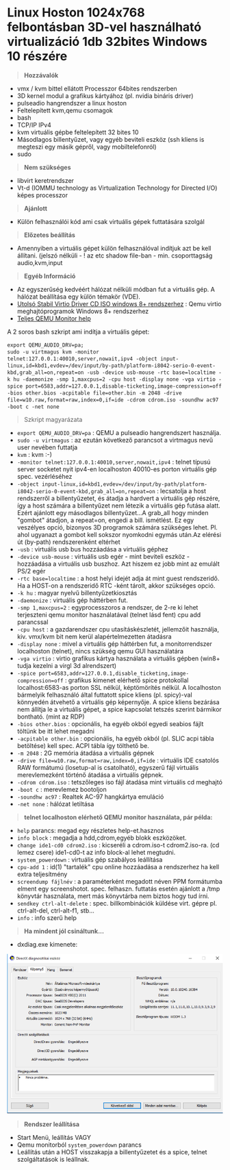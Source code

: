 # Linux Hoston 1024x768 felbontásban 3D-vel használható virtualizáció 1db 32bites Windows 10 részére

> **Hozzávalók**

  * vmx / kvm bittel ellátott Processzor 64bites rendszerben
  * 3D kernel modul a grafikus kártyához (pl. nvidia bináris driver)
  * pulseadio hangrendszer a linux hoston
  * Feltelepített kvm,qemu csomagok
  * bash
  * TCP/IP IPv4
  * kvm virtuális gépbe feltelepített 32 bites 10
  * Másodlagos billentyűzet, vagy egyéb beviteli eszköz (ssh kliens is megteszi egy másik gépről, vagy mobiltelefonról)
  * sudo

> **Nem szükséges**

  * libvirt keretrendszer
  * Vt-d (IOMMU technology as Virtualization Technology for Directed I/O) képes processzor

> **Ajánlott**

  * Külön felhasználói kód ami csak virtuális gépek futtatására szolgál

> **Előzetes beállítás**

  * Amennyiben a virtuális gépet külön felhasználóval indítjuk azt be kell állítani. (jelszó nélküli - ! az etc shadow file-ban - min. csoporttagság audio,kvm,input

> **Egyéb Információ**

  * Az egyszerűség kedvéért hálózat nélküli módban fut a virtuális gép. A hálózat beállítása egy külön témakör (VDE).
  * [Utolsó Stabil Virtio Driver CD ISO windows 8+ rendszerhez](https://fedorapeople.org/groups/virt/virtio-win/direct-downloads/latest-virtio/virtio-win.iso) : Qemu virtio meghajtóprogramok Windows 8+ rendszerhez
  * [Teljes QEMU Monitor help](https://qemu-project.gitlab.io/qemu/system/monitor.html)


A 2 soros bash szkript ami indítja a virtuális gépet:

    export QEMU_AUDIO_DRV=pa;
    sudo -u virtmagus kvm -monitor telnet:127.0.0.1:40010,server,nowait,ipv4 -object input-linux,id=kbd1,evdev=/dev/input/by-path/platform-i8042-serio-0-event-kbd,grab_all=on,repeat=on -usb -device usb-mouse -rtc base=localtime -k hu -daemonize -smp 1,maxcpus=2 -cpu host -display none -vga virtio -spice port=6583,addr=127.0.0.1,disable-ticketing,image-compression=off -bios other.bios -acpitable file=other.bin -m 2048 -drive file=w10.raw,format=raw,index=0,if=ide -cdrom cdrom.iso -soundhw ac97 -boot c -net none

> Szkript magyarázata

  * `export QEMU_AUDIO_DRV=pa` : QEMU a pulseadio hangrendszert használja.
  * `sudo -u virtmagus` : az ezután következő parancsot a virtmagus nevű user nevében futtatja
  * `kvm` : kvm :-)
  * `-monitor telnet:127.0.0.1:40010,server,nowait,ipv4` : telnet típusú server socketet nyit ipv4-en localhoston 40010-es porton virtuális gép spec. vezérléséhez
  * `-object input-linux,id=kbd1,evdev=/dev/input/by-path/platform-i8042-serio-0-event-kbd,grab_all=on,repeat=on` : lecsatolja a host rendszerről a billentyűzetet, és átadja a hardvert a virtuális gép részére, így a host számára a billentyűzet nem létezik a virtuális gép futása alatt. Ezért ajánlott egy másodlagos billentyűzet...A grab_all hogy minden "gombot" átadjon, a repeat=on, engedi a bill. ismétlést. Ez egy veszélyes opció, bizonyos 3D programok számára szükséges lehet. Pl. ahol ugyanazt a gombot kell sokszor nyomkodni egymás után.Az elérési út (by-path) rendszerenként eltérhet
  * `-usb` : virtuális usb bus hozzáadása a virtuális géphez
  * `-device usb-mouse` : virtuális usb egér - mint beviteli eszköz - hozzáadása a virtuális usb buszhoz. Azt hiszem ez jobb mint az emulált PS/2 egér
  * `-rtc base=localtime` : a host helyi idejét adja át mint guest rendszeridő. Ha a HOST-on a rendszeridő RTC -ként tárolt, akkor szükséges opció.
  * `-k hu` : magyar nyelvű billentyűzetkiosztás
  * `-daemonize` : virtuális gép háttérben fut.
  * `-smp 1,maxcpus=2` : egyprocesszoros a rendszer, de 2-re ki lehet terjeszteni qemu monitor használatával (telnet lásd fent) cpu add parancssal
  * `-cpu host` : a gazdarendszer cpu utasításkészletét, jellemzőit használja, kiv. vmx/kvm bit nem kerül alapértelmezetten átadásra
  * `-display none` : mivel a virtuális gép háttérben fut, a monitorrendszer localhoston (telnet), nincs szükség qemu GUI használatára
  * `-vga virtio` : virtio grafikus kártya használata a virtuális gépben (win8+ tudja kezelni a virgl 3d alrendszert)
  * `-spice port=6583,addr=127.0.0.1,disable_ticketing,image-compression=off` : grafikus kimenet elérhető spice protokollal localhost:6583-as porton SSL nélkül, képtömörítés nélkül. A localhoston bármelyik felhasználó által futtatott spice kliens (pl. spicy)-val könnyedén átvehető a virtuális gép képernyője. A spice kliens bezárása nem állítja le a virtuális gépet, a spice kapcsolat tetszés szerint bármikor bontható. (mint az RDP)
  * `-bios other.bios` : opcionális, ha egyéb okból egyedi seabios fájlt töltünk be itt lehet megadni
  * `-acpitable other.bin` : opcionális, ha egyéb okból (pl. SLIC acpi tábla betöltése) kell spec. ACPI tábla így tölthető be.
  * `-m 2048` : 2G memória átadása a virtuális gépnek
  * `-drive file=w10.raw,format=raw,index=0,if=ide` : virtuális IDE csatolós RAW formátumú (losetup-al is csatolható), egyszerű fájl virtuális merevlemezként történő átadása a virtuális gépnek.
  * `-cdrom cdrom.iso` : tetszőleges iso fájl átadása mint virtuális cd meghajtó
  * `-boot c` : merevlemez bootoljon
  * `-soundhw ac97` : Realtek AC-97 hangkártya emuláció
  * `-net none` : hálózat letiltása

> **telnet localhoston elérhető QEMU monitor használata, pár példa:**

  * `help` parancs: megad egy részletes help-et.hasznos
  * `info block` : megadja a hdd,cdrom,egyéb blokk eszközöket.
  * `change ide1-cd0 cdrom2.iso` : kicseréli a cdrom.iso-t cdrom2.iso-ra. (cd lemez csere) ide1-cd0-t az info block-al lehet megtudni.
  * `system_powerdown` : virtuális gép szabályos leállítása
  * `cpu-add 1` : id(1) "tartalék" cpu online hozzáadása a rendszerhez ha kell extra teljesítmény
  * `screendump fájlnév` : a paraméterként megadott néven PPM formátumba elment egy screenshotot. spec. felhaszn. futtatás esetén ajánlott a /tmp könyvtár használata, mert más könyvtárba nem biztos hogy tud írni.
  * `sendkey ctrl-alt-delete` : spec. billkombinációk küldése virt. gépre pl. ctrl-alt-del, ctrl-alt-f1, stb...
  * `info` : info szerű help

> **Ha mindent jól csináltunk...**

  * dxdiag.exe kimenete: 

![](img/magusos.png)


> **Rendszer leállítása**

  * Start Menü, leállítás VAGY
  * Qemu monitorból `system_powerdown` parancs
  * Leállítás után a HOST visszakapja a billentyűzetet és a spice, telnet szolgáltatások is leállnak.



